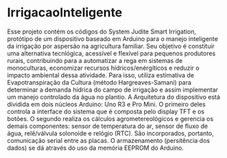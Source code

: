# IrrigacaoInteligente

Esse projeto contém os códigos do System Judite Smart Irrigation, protótipo de um dispositivo baseado em Arduino para o manejo inteligente 
da irrigação por aspersão na agricultura familiar. Seu objetivo é constituir uma alternativa tecnlógica, acessível e flexível para pequenos
produtores rurais, contribuindo para a automatizar a rega em sistemas de monoculturas, economizar  recursos hídricos/enérgiticos e reduzir
o impacto ambiental dessa atividade. Para isso, utiliza estimativa de Evapotranspiração da Cultura (método Hargreaves-Samani) para
determinar a demanda hídrica do campo de irrigação e assim implementar um manejo controlado da água no plantio. A Arquitetura do dispositivo 
está dividida em dois núcleos Arduino: Uno R3 e Pro Mini. O primeiro deles controla a interface do sistema que é composta pelo display
TFT e os botões. O segundo realiza os cálculos agrometereológicos e gerencia os demais componentes: sensor de temperatura do ar, 
sensor de fluxo de água, relê/válvula solonoide e relógio (RTC). São incorporados, portanto, comunicação serial entre as placas. O armazenamento (persitência dos dados) se dá através do uso da memória EEPROM do Arduino. 
